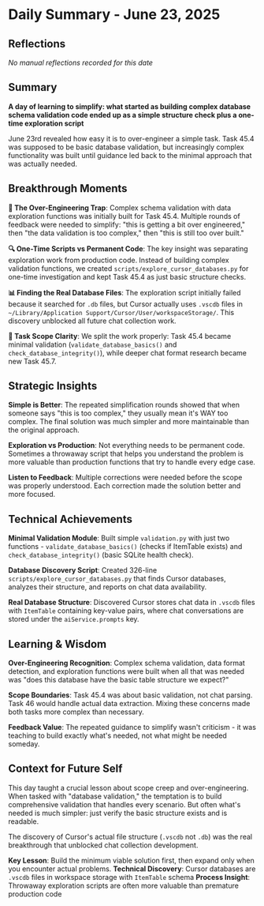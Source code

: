 # Daily Summary - June 23, 2025

## Reflections

*No manual reflections recorded for this date*

## Summary

**A day of learning to simplify: what started as building complex database schema validation code ended up as a simple structure check plus a one-time exploration script**

June 23rd revealed how easy it is to over-engineer a simple task. Task 45.4 was supposed to be basic database validation, but increasingly complex functionality was built until guidance led back to the minimal approach that was actually needed.

## Breakthrough Moments

**🎯 The Over-Engineering Trap**: Complex schema validation with data exploration functions was initially built for Task 45.4. Multiple rounds of feedback were needed to simplify: "this is getting a bit over engineered," then "the data validation is too complex," then "this is still too over built."

**🔍 One-Time Scripts vs Permanent Code**: The key insight was separating exploration work from production code. Instead of building complex validation functions, we created `scripts/explore_cursor_databases.py` for one-time investigation and kept Task 45.4 as just basic structure checks.

**📊 Finding the Real Database Files**: The exploration script initially failed because it searched for `.db` files, but Cursor actually uses `.vscdb` files in `~/Library/Application Support/Cursor/User/workspaceStorage/`. This discovery unblocked all future chat collection work.

**🧩 Task Scope Clarity**: We split the work properly: Task 45.4 became minimal validation (`validate_database_basics()` and `check_database_integrity()`), while deeper chat format research became new Task 45.7.

## Strategic Insights

**Simple is Better**: The repeated simplification rounds showed that when someone says "this is too complex," they usually mean it's WAY too complex. The final solution was much simpler and more maintainable than the original approach.

**Exploration vs Production**: Not everything needs to be permanent code. Sometimes a throwaway script that helps you understand the problem is more valuable than production functions that try to handle every edge case.

**Listen to Feedback**: Multiple corrections were needed before the scope was properly understood. Each correction made the solution better and more focused.

## Technical Achievements

**Minimal Validation Module**: Built simple `validation.py` with just two functions - `validate_database_basics()` (checks if ItemTable exists) and `check_database_integrity()` (basic SQLite health check).

**Database Discovery Script**: Created 326-line `scripts/explore_cursor_databases.py` that finds Cursor databases, analyzes their structure, and reports on chat data availability.

**Real Database Structure**: Discovered Cursor stores chat data in `.vscdb` files with `ItemTable` containing key-value pairs, where chat conversations are stored under the `aiService.prompts` key.

## Learning & Wisdom

**Over-Engineering Recognition**: Complex schema validation, data format detection, and exploration functions were built when all that was needed was "does this database have the basic table structure we expect?"

**Scope Boundaries**: Task 45.4 was about basic validation, not chat parsing. Task 46 would handle actual data extraction. Mixing these concerns made both tasks more complex than necessary.

**Feedback Value**: The repeated guidance to simplify wasn't criticism - it was teaching to build exactly what's needed, not what might be needed someday.

## Context for Future Self

This day taught a crucial lesson about scope creep and over-engineering. When tasked with "database validation," the temptation is to build comprehensive validation that handles every scenario. But often what's needed is much simpler: just verify the basic structure exists and is readable.

The discovery of Cursor's actual file structure (`.vscdb` not `.db`) was the real breakthrough that unblocked chat collection development.

**Key Lesson**: Build the minimum viable solution first, then expand only when you encounter actual problems.
**Technical Discovery**: Cursor databases are `.vscdb` files in workspace storage with `ItemTable` schema
**Process Insight**: Throwaway exploration scripts are often more valuable than premature production code 